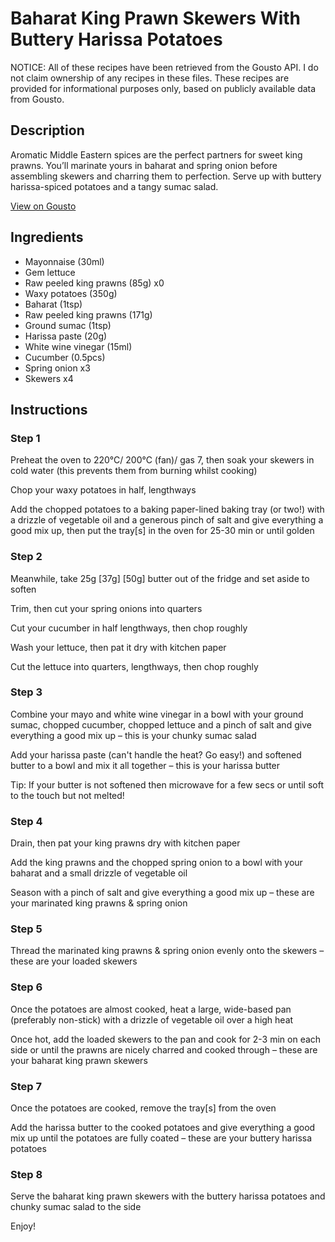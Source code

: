 # Baharat King Prawn Skewers With Buttery Harissa Potatoes

NOTICE: All of these recipes have been retrieved from the Gousto API. I do not claim ownership of any recipes in these files. These recipes are provided for informational purposes only, based on publicly available data from Gousto.

## Description

Aromatic Middle Eastern spices are the perfect partners for sweet king prawns. You’ll marinate yours in baharat and spring onion before assembling skewers and charring them to perfection. Serve up with buttery harissa-spiced potatoes and a tangy sumac salad. 


[View on Gousto](https://www.gousto.co.uk/recipes/cookbook/baharat-king-prawn-skewers-with-buttery-harissa-potatoes)

## Ingredients

- Mayonnaise (30ml)
- Gem lettuce
- Raw peeled king prawns (85g) x0
- Waxy potatoes (350g)
- Baharat (1tsp)
- Raw peeled king prawns (171g)
- Ground sumac (1tsp)
- Harissa paste (20g)
- White wine vinegar (15ml)
- Cucumber (0.5pcs)
- Spring onion x3
- Skewers x4

## Instructions


### Step 1

Preheat the oven to 220°C/ 200°C (fan)/ gas 7, then soak your skewers in cold water (this prevents them from burning whilst cooking)

Chop your waxy potatoes in half, lengthways

Add the chopped potatoes to a baking paper-lined baking tray (or two!) with a drizzle of vegetable oil and a generous pinch of salt and give everything a good mix up, then put the tray[s] in the oven for 25-30 min or until golden


### Step 2

Meanwhile, take 25g<span class="text-danger"> <span class="text-purple">[37g]</span> [50g]</span> butter out of the fridge and set aside to soften

Trim, then cut your spring onions into quarters

Cut your cucumber in half lengthways, then chop roughly

Wash your lettuce, then pat it dry with kitchen paper

Cut the lettuce into quarters, lengthways, then chop roughly


### Step 3

Combine your mayo and white wine vinegar in a bowl with your ground sumac, chopped cucumber, chopped lettuce and a pinch of salt and give everything a good mix up – this is your chunky sumac salad

Add your harissa paste (can't handle the heat? Go easy!) and softened butter to a bowl and mix it all together – this is your harissa butter

Tip: If your butter is not softened then microwave for a few secs or until soft to the touch but not melted!


### Step 4

Drain, then pat your king prawns dry with kitchen paper

Add the king prawns and the chopped spring onion to a bowl with your baharat and a small drizzle of vegetable oil

Season with a pinch of salt and give everything a good mix up – these are your marinated king prawns & spring onion


### Step 5

Thread the marinated king prawns & spring onion evenly onto the skewers – these are your loaded skewers


### Step 6

Once the potatoes are almost cooked, heat a large, wide-based pan (preferably non-stick) with a drizzle of vegetable oil over a high heat

Once hot, add the loaded skewers to the pan and cook for 2-3 min on each side or until the prawns are nicely charred and cooked through – these are your baharat king prawn skewers


### Step 7

Once the potatoes are cooked, remove the tray[s] from the oven

Add the harissa butter to the cooked potatoes and give everything a good mix up until the potatoes are fully coated – these are your buttery harissa potatoes

### Step 8

Serve the baharat king prawn skewers with the buttery harissa potatoes and chunky sumac salad to the side

Enjoy!

